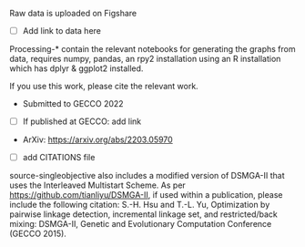 Raw data is uploaded on Figshare
- [ ] Add link to data here

Processing-* contain the relevant notebooks for generating the graphs from data,
requires numpy, pandas, an rpy2 installation using an R installation which has dplyr & ggplot2 installed.

If you use this work, please cite the relevant work.
* Submitted to GECCO 2022
- [ ] If published at GECCO: add link
* ArXiv: https://arxiv.org/abs/2203.05970
- [ ] add CITATIONS file

source-singleobjective also includes a modified version of DSMGA-II that uses the Interleaved Multistart Scheme.
As per https://github.com/tianliyu/DSMGA-II, if used within a publication, please include the following citation:
S.-H. Hsu and T.-L. Yu, Optimization by pairwise linkage detection, incremental linkage set, and restricted/back mixing: DSMGA-II, Genetic and Evolutionary Computation Conference (GECCO 2015).
